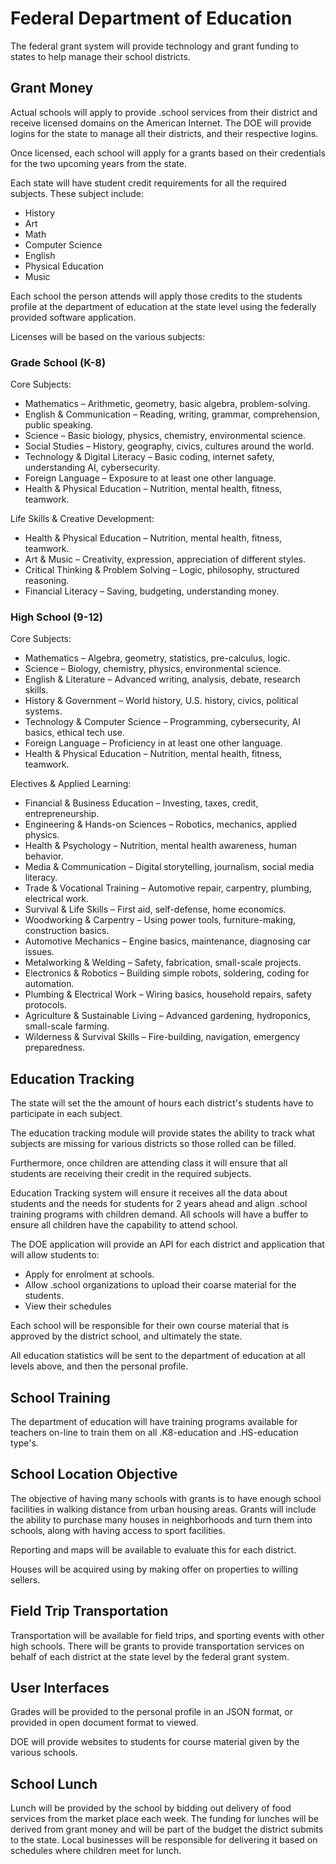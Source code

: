 # Federal Department of Education

The federal grant system will provide technology and grant funding to states to help manage their school districts.

## Grant Money

Actual schools will apply to provide .school services from their district and receive licensed domains on the American Internet. The DOE will provide logins for the state to manage all their districts, and their respective logins.

Once licensed, each school will apply for a grants based on their credentials for the two upcoming years from the state.

Each state will have student credit requirements for all the required subjects. These subject include:

- History
- Art
- Math
- Computer Science
- English
- Physical Education
- Music

Each school the person attends will apply those credits to the students profile at the department of education at the state level using the federally provided software application.

Licenses will be based on the various subjects:

### Grade School (K-8)

Core Subjects:

- Mathematics – Arithmetic, geometry, basic algebra, problem-solving.
- English & Communication – Reading, writing, grammar, comprehension, public speaking.
- Science – Basic biology, physics, chemistry, environmental science.
- Social Studies – History, geography, civics, cultures around the world.
- Technology & Digital Literacy – Basic coding, internet safety, understanding AI, cybersecurity.
- Foreign Language – Exposure to at least one other language.
- Health & Physical Education – Nutrition, mental health, fitness, teamwork.

Life Skills & Creative Development:

- Health & Physical Education – Nutrition, mental health, fitness, teamwork.
- Art & Music – Creativity, expression, appreciation of different styles.
- Critical Thinking & Problem Solving – Logic, philosophy, structured reasoning.
- Financial Literacy – Saving, budgeting, understanding money.

### High School (9-12)

Core Subjects:

- Mathematics – Algebra, geometry, statistics, pre-calculus, logic.
- Science – Biology, chemistry, physics, environmental science.
- English & Literature – Advanced writing, analysis, debate, research skills.
- History & Government – World history, U.S. history, civics, political systems.
- Technology & Computer Science – Programming, cybersecurity, AI basics, ethical tech use.
- Foreign Language – Proficiency in at least one other language.
- Health & Physical Education – Nutrition, mental health, fitness, teamwork.

Electives & Applied Learning:

- Financial & Business Education – Investing, taxes, credit, entrepreneurship.
- Engineering & Hands-on Sciences – Robotics, mechanics, applied physics.
- Health & Psychology – Nutrition, mental health awareness, human behavior.
- Media & Communication – Digital storytelling, journalism, social media literacy.
- Trade & Vocational Training – Automotive repair, carpentry, plumbing, electrical work.
- Survival & Life Skills – First aid, self-defense, home economics.
- Woodworking & Carpentry – Using power tools, furniture-making, construction basics.
- Automotive Mechanics – Engine basics, maintenance, diagnosing car issues.
- Metalworking & Welding – Safety, fabrication, small-scale projects.
- Electronics & Robotics – Building simple robots, soldering, coding for automation.
- Plumbing & Electrical Work – Wiring basics, household repairs, safety protocols.
- Agriculture & Sustainable Living – Advanced gardening, hydroponics, small-scale farming.
- Wilderness & Survival Skills – Fire-building, navigation, emergency preparedness.

## Education Tracking

The state will set the the amount of hours each district's students have to participate in each subject.

The education tracking module will provide states the ability to track what subjects are missing for various districts so those rolled can be filled.

Furthermore, once children are attending class it will ensure that all students are receiving their credit in the required subjects.

Education Tracking system will ensure it receives all the data about students and the needs for students for 2 years ahead and align .school training programs with children demand. All schools will have a buffer to ensure all children have the capability to attend school.

The DOE application will provide an API for each district and application that will allow students to:

- Apply for enrolment at schools.
- Allow .school organizations to upload their coarse material for the students.
- View their schedules

Each school will be responsible for their own course material that is approved by the district school, and ultimately the state.

All education statistics will be sent to the department of education at all levels above, and then the personal profile.

## School Training

The department of education will have training programs available for teachers on-line to train them on all .K8-education and .HS-education type's.

## School Location Objective

The objective of having many schools with grants is to have enough school facilities in walking distance from urban housing areas. Grants will include the ability to purchase many houses in neighborhoods and turn them into schools, along with having access to sport facilities.

Reporting and maps will be available to evaluate this for each district.

Houses will be acquired using by making offer on properties to willing sellers.

## Field Trip Transportation

Transportation will be available for field trips, and sporting events with other high schools. There will be grants to provide transportation services on behalf of each district at the state level by the federal grant system.

## User Interfaces

Grades will be provided to the personal profile in an JSON format, or provided in open document format to viewed.

DOE will provide websites to students for course material given by the various schools.

## School Lunch

Lunch will be provided by the school by bidding out delivery of food services from the market place each week. The funding for lunches will be derived from grant money and will be part of the budget the district submits to the state. Local businesses will be responsible for delivering it based on schedules where children meet for lunch.
